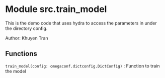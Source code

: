 Module src.train_model
======================
This is the demo code that uses hydra to access the parameters in under the directory config.

Author: Khuyen Tran

Functions
---------

    
`train_model(config: omegaconf.dictconfig.DictConfig)`
:   Function to train the model